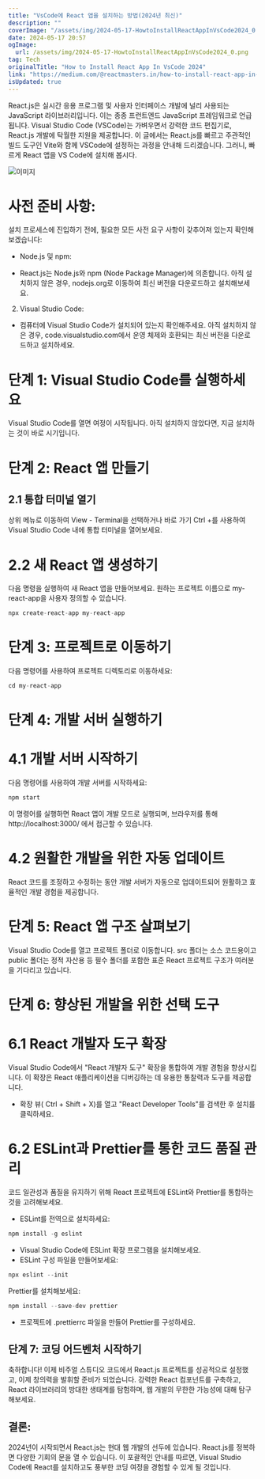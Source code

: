 ```yaml
---
title: "VsCode에 React 앱을 설치하는 방법(2024년 최신)"
description: ""
coverImage: "/assets/img/2024-05-17-HowtoInstallReactAppInVsCode2024_0.png"
date: 2024-05-17 20:57
ogImage: 
  url: /assets/img/2024-05-17-HowtoInstallReactAppInVsCode2024_0.png
tag: Tech
originalTitle: "How to Install React App In VsCode 2024"
link: "https://medium.com/@reactmasters.in/how-to-install-react-app-in-vscode-2024-6b66f7c5358c"
isUpdated: true
---
```





React.js은 실시간 응용 프로그램 및 사용자 인터페이스 개발에 널리 사용되는 JavaScript 라이브러리입니다. 이는 종종 프런트엔드 JavaScript 프레임워크로 언급됩니다. Visual Studio Code (VSCode)는 가벼우면서 강력한 코드 편집기로, React.js 개발에 탁월한 지원을 제공합니다. 이 글에서는 React.js를 빠르고 주관적인 빌드 도구인 Vite와 함께 VSCode에 설정하는 과정을 안내해 드리겠습니다. 그러니, 빠르게 React 앱을 VS Code에 설치해 봅시다.

![이미지](/assets/img/2024-05-17-HowtoInstallReactAppInVsCode2024_0.png)

# 사전 준비 사항:

설치 프로세스에 진입하기 전에, 필요한 모든 사전 요구 사항이 갖추어져 있는지 확인해 보겠습니다:

<div class="content-ad"></div>

- Node.js 및 npm:

- React.js는 Node.js와 npm (Node Package Manager)에 의존합니다. 아직 설치하지 않은 경우, nodejs.org로 이동하여 최신 버전을 다운로드하고 설치해보세요.

2. Visual Studio Code:

- 컴퓨터에 Visual Studio Code가 설치되어 있는지 확인해주세요. 아직 설치하지 않은 경우, code.visualstudio.com에서 운영 체제와 호환되는 최신 버전을 다운로드하고 설치하세요.

<div class="content-ad"></div>

# 단계 1: Visual Studio Code를 실행하세요

Visual Studio Code를 열면 여정이 시작됩니다. 아직 설치하지 않았다면, 지금 설치하는 것이 바로 시기입니다.

# 단계 2: React 앱 만들기

## 2.1 통합 터미널 열기

<div class="content-ad"></div>

상위 메뉴로 이동하여 View - Terminal을 선택하거나 바로 가기 Ctrl +를 사용하여 Visual Studio Code 내에 통합 터미널을 열어보세요.

# 2.2 새 React 앱 생성하기

다음 명령을 실행하여 새 React 앱을 만들어보세요. 원하는 프로젝트 이름으로 my-react-app을 사용자 정의할 수 있습니다.

```js
npx create-react-app my-react-app
```

<div class="content-ad"></div>

# 단계 3: 프로젝트로 이동하기

다음 명령어를 사용하여 프로젝트 디렉토리로 이동하세요:

```js
cd my-react-app
```

# 단계 4: 개발 서버 실행하기

<div class="content-ad"></div>

# 4.1 개발 서버 시작하기

다음 명령어를 사용하여 개발 서버를 시작하세요:

```js
npm start
```

이 명령어를 실행하면 React 앱이 개발 모드로 실행되며, 브라우저를 통해 http://localhost:3000/ 에서 접근할 수 있습니다.

<div class="content-ad"></div>

# 4.2 원활한 개발을 위한 자동 업데이트

React 코드를 조정하고 수정하는 동안 개발 서버가 자동으로 업데이트되어 원활하고 효율적인 개발 경험을 제공합니다.

# 단계 5: React 앱 구조 살펴보기

Visual Studio Code를 열고 프로젝트 폴더로 이동합니다. src 폴더는 소스 코드용이고 public 폴더는 정적 자산용 등 필수 폴더를 포함한 표준 React 프로젝트 구조가 여러분을 기다리고 있습니다.

<div class="content-ad"></div>

# 단계 6: 향상된 개발을 위한 선택 도구

# 6.1 React 개발자 도구 확장

Visual Studio Code에서 "React 개발자 도구" 확장을 통합하여 개발 경험을 향상시킵니다. 이 확장은 React 애플리케이션을 디버깅하는 데 유용한 통찰력과 도구를 제공합니다.

- 확장 뷰( Ctrl + Shift + X)를 열고 "React Developer Tools"를 검색한 후 설치를 클릭하세요.

<div class="content-ad"></div>

# 6.2 ESLint과 Prettier를 통한 코드 품질 관리

코드 일관성과 품질을 유지하기 위해 React 프로젝트에 ESLint와 Prettier를 통합하는 것을 고려해보세요.

- ESLint를 전역으로 설치하세요:

```js
npm install -g eslint
```

<div class="content-ad"></div>

- Visual Studio Code에 ESLint 확장 프로그램을 설치해보세요.
- ESLint 구성 파일을 만들어보세요:

```js
npx eslint --init
```

Prettier를 설치해보세요:

```js
npm install --save-dev prettier
```

<div class="content-ad"></div>

- 프로젝트에 .prettierrc 파일을 만들어 Prettier를 구성하세요.

## 단계 7: 코딩 어드벤처 시작하기

축하합니다! 이제 비주얼 스튜디오 코드에서 React.js 프로젝트를 성공적으로 설정했고, 이제 창의력을 발휘할 준비가 되었습니다. 강력한 React 컴포넌트를 구축하고, React 라이브러리의 방대한 생태계를 탐험하며, 웹 개발의 무한한 가능성에 대해 탐구해보세요.

## 결론:

<div class="content-ad"></div>

2024년이 시작되면서 React.js는 현대 웹 개발의 선두에 있습니다. React.js를 정복하면 다양한 기회의 문을 열 수 있습니다. 이 포괄적인 안내를 따르면, Visual Studio Code에 React를 설치하고도 풍부한 코딩 여정을 경험할 수 있게 될 것입니다.